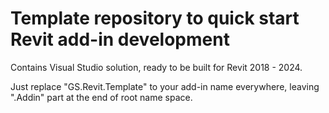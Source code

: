 # Template repository to quick start Revit add-in development

Contains Visual Studio solution, ready to be built for Revit 2018 - 2024.

Just replace "GS.Revit.Template" to your add-in name everywhere, leaving ".Addin" part at the end of root name space.